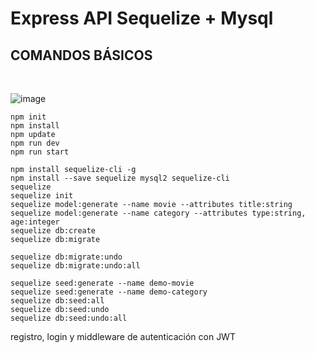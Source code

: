 # Express API Sequelize + Mysql

## COMANDOS BÁSICOS
<br>

![image](https://user-images.githubusercontent.com/16636086/138618084-e6776834-ff59-4763-9489-98afb98b9283.png)


```
npm init
npm install
npm update
npm run dev
npm run start

npm install sequelize-cli -g
npm install --save sequelize mysql2 sequelize-cli
sequelize
sequelize init
sequelize model:generate --name movie --attributes title:string
sequelize model:generate --name category --attributes type:string, age:integer
sequelize db:create
sequelize db:migrate

sequelize db:migrate:undo
sequelize db:migrate:undo:all

sequelize seed:generate --name demo-movie
sequelize seed:generate --name demo-category
sequelize db:seed:all
sequelize db:seed:undo
sequelize db:seed:undo:all
```


registro, login y middleware de autenticación con JWT